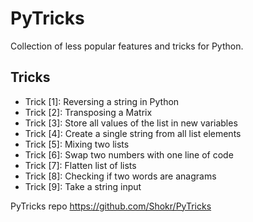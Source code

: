# PyTricks
 Collection of less popular features and tricks for Python.

## Tricks

- Trick [1]: Reversing a string in Python
- Trick [2]: Transposing a Matrix
- Trick [3]: Store all values of the list in new variables
- Trick [4]: Create a single string from all list elements
- Trick [5]: Mixing two lists
- Trick [6]: Swap two numbers with one line of code
- Trick [7]: Flatten list of lists
- Trick [8]: Checking if two words are anagrams
- Trick [9]: Take a string input


PyTricks repo <https://github.com/Shokr/PyTricks>
